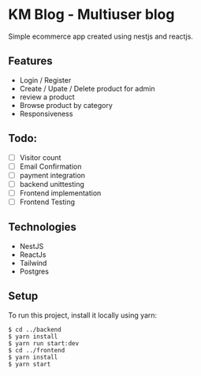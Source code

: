# KM Blog - Multiuser blog
Simple ecommerce app created using nestjs and reactjs.

## Features
- Login / Register
- Create / Upate / Delete product for admin
- review a product
- Browse product by category
- Responsiveness

## Todo:
* [ ]  Visitor count
* [ ]  Email Confirmation
* [ ]  payment integration
* [ ]  backend unittesting
* [ ]  Frontend implementation
* [ ]  Frontend Testing

## Technologies
- NestJS
- ReactJs
- Tailwind
- Postgres

## Setup
To run this project, install it locally using yarn:

```
$ cd ../backend
$ yarn install
$ yarn run start:dev
$ cd ../frontend
$ yarn install
$ yarn start
```